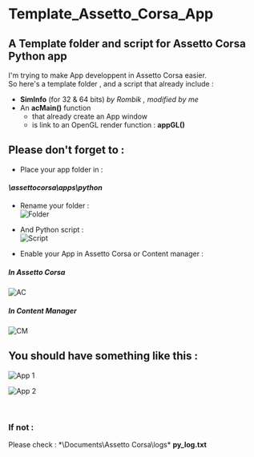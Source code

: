 # Template_Assetto_Corsa_App
## A Template folder and script for Assetto Corsa Python app



I'm trying to make App developpent in Assetto Corsa easier.<br/>
So here's a template folder , and a script that already include :
* __SimInfo__ (for 32 & 64 bits) *by Rombik , modified by me*
* An __acMain()__ function
    * that already create an App window
    * is link to an OpenGL render function : __appGL()__

## Please don't forget to :

* Place your app folder in :<br/>
#### *\assettocorsa\apps\python*

* Rename your folder :<br/>
![Folder](https://i.imgur.com/sMNVxlr.jpg)

* And Python script :<br/>
![Script](https://i.imgur.com/jO1YyXB.jpg)

* Enable your App in Assetto Corsa or Content manager :<br/>
##### In Assetto Corsa
![AC](https://i.imgur.com/AO7EWfW.jpg)<br/>
##### In Content Manager
![CM](https://i.imgur.com/iekarmp.jpg)<br/>



## You should have something like this :

![App 1](https://i.imgur.com/gbKNOsy.jpg)

![App 2](https://i.imgur.com/oIOAOvy.jpg)

</br>

### If not :
Please check : *\Documents\Assetto Corsa\logs\* __py_log.txt__
